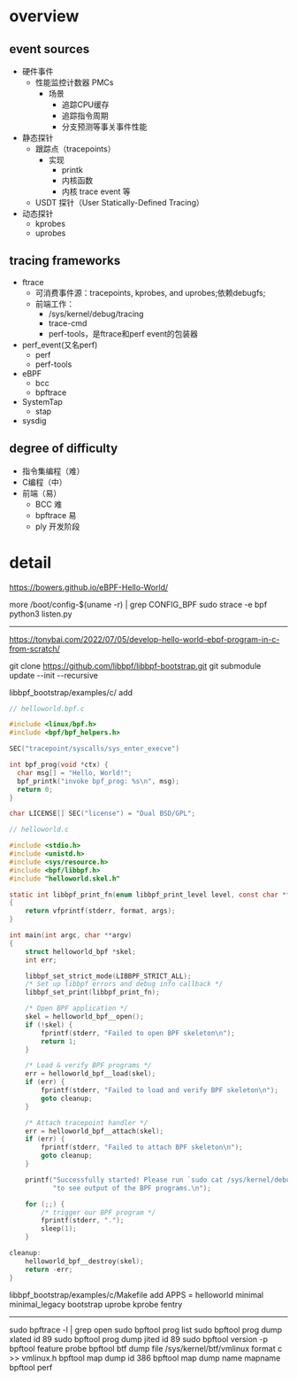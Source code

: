 
# overview

## event sources

* 硬件事件
  * 性能监控计数器 PMCs
    * 场景
        * 追踪CPU缓存
        * 追踪指令周期
        * 分支预测等事关事件性能
* 静态探针
  * 跟踪点（tracepoints）
    * 实现
        * printk
        * 内核函数
        * 内核 trace event 等
  * USDT 探针（User Statically-Defined Tracing）
* 动态探针
  * kprobes
  * uprobes

## tracing frameworks
* ftrace
  * 可消费事件源：tracepoints, kprobes, and uprobes;依赖debugfs;
  * 前端工作：
    * /sys/kernel/debug/tracing
    * trace-cmd
    * perf-tools，是ftrace和perf event的包装器
* perf_event(又名perf)
  * perf
  * perf-tools
* eBPF
  * bcc
  * bpftrace
* SystemTap
  * stap
* sysdig

## degree of difficulty
* 指令集编程（难）
* C编程（中）
* 前端（易）
  * BCC 难
  * bpftrace 易
  * ply 开发阶段

# detail

https://bowers.github.io/eBPF-Hello-World/

more /boot/config-$(uname -r) | grep CONFIG_BPF
sudo strace -e bpf python3 listen.py

---

https://tonybai.com/2022/07/05/develop-hello-world-ebpf-program-in-c-from-scratch/

git clone https://github.com/libbpf/libbpf-bootstrap.git
git submodule update --init --recursive

libbpf_bootstrap/examples/c/ add

```c
// helloworld.bpf.c 

#include <linux/bpf.h>
#include <bpf/bpf_helpers.h>

SEC("tracepoint/syscalls/sys_enter_execve")

int bpf_prog(void *ctx) {
  char msg[] = "Hello, World!";
  bpf_printk("invoke bpf_prog: %s\n", msg);
  return 0;
}

char LICENSE[] SEC("license") = "Dual BSD/GPL";

// helloworld.c

#include <stdio.h>
#include <unistd.h>
#include <sys/resource.h>
#include <bpf/libbpf.h>
#include "helloworld.skel.h"

static int libbpf_print_fn(enum libbpf_print_level level, const char *format, va_list args)
{
    return vfprintf(stderr, format, args);
}

int main(int argc, char **argv)
{
    struct helloworld_bpf *skel;
    int err;

    libbpf_set_strict_mode(LIBBPF_STRICT_ALL);
    /* Set up libbpf errors and debug info callback */
    libbpf_set_print(libbpf_print_fn);

    /* Open BPF application */
    skel = helloworld_bpf__open();
    if (!skel) {
        fprintf(stderr, "Failed to open BPF skeleton\n");
        return 1;
    }   

    /* Load & verify BPF programs */
    err = helloworld_bpf__load(skel);
    if (err) {
        fprintf(stderr, "Failed to load and verify BPF skeleton\n");
        goto cleanup;
    }

    /* Attach tracepoint handler */
    err = helloworld_bpf__attach(skel);
    if (err) {
        fprintf(stderr, "Failed to attach BPF skeleton\n");
        goto cleanup;
    }

    printf("Successfully started! Please run `sudo cat /sys/kernel/debug/tracing/trace_pipe` "
           "to see output of the BPF programs.\n");

    for (;;) {
        /* trigger our BPF program */
        fprintf(stderr, ".");
        sleep(1);
    }

cleanup:
    helloworld_bpf__destroy(skel);
    return -err;
}
```

libbpf_bootstrap/examples/c/Makefile add
APPS = helloworld minimal minimal_legacy bootstrap uprobe kprobe fentry

---

sudo bpftrace -l | grep open
sudo bpftool prog list
sudo bpftool prog dump xlated id 89
sudo bpftool prog dump jited id 89
sudo bpftool version -p
bpftool feature probe
bpftool btf dump file /sys/kernel/btf/vmlinux format c >> vmlinux.h
bpftool map dump id 386
bpftool map dump name mapname
bpftool perf
